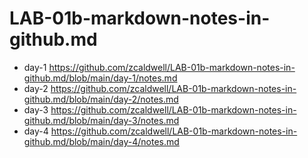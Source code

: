 # LAB-01b-markdown-notes-in-github.md
* day-1 https://github.com/zcaldwell/LAB-01b-markdown-notes-in-github.md/blob/main/day-1/notes.md
* day-2 https://github.com/zcaldwell/LAB-01b-markdown-notes-in-github.md/blob/main/day-2/notes.md
* day-3 https://github.com/zcaldwell/LAB-01b-markdown-notes-in-github.md/blob/main/day-3/notes.md
* day-4 https://github.com/zcaldwell/LAB-01b-markdown-notes-in-github.md/blob/main/day-4/notes.md 